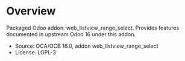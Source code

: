 # Overview

Packaged Odoo addon: web_listview_range_select. Provides features documented in upstream Odoo 16 under this addon.

- Source: OCA/OCB 16.0, addon web_listview_range_select
- License: LGPL-3
